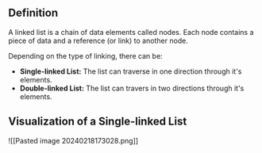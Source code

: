   
## Definition
A linked list is a chain of data elements called nodes. Each node contains a piece of data and a reference (or link) to another node.   
  
Depending on the type of linking, there can be:
- **Single-linked List:** The list can traverse in one direction through it's elements. 
- **Double-linked List:** The list can travers in two directions through it's elements. 

## Visualization of a Single-linked List
![[Pasted image 20240218173028.png]]



